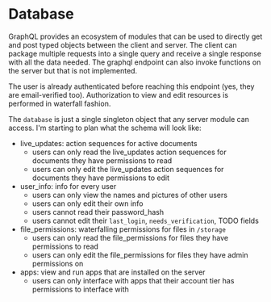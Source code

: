 # Database

GraphQL provides an ecosystem of modules that can be used to directly get and post typed objects between the client and server. The client can package multiple requests into a single query and receive a single response with all the data needed. The graphql endpoint can also invoke functions on the server but that is not implemented.

The user is already authenticated before reaching this endpoint (yes, they are email-verified too). Authorization to view and edit resources is performed in waterfall fashion.

The `database` is just a single singleton object that any server module can access. I'm starting to plan what the schema will look like:

- live_updates: action sequences for active documents
  - users can only read the live_updates action sequences for documents they have permissions to read
  - users can only edit the live_updates action sequences for documents they have permissions to edit
- user_info: info for every user
  - users can only view the names and pictures of other users
  - users can only edit their own info
  - users cannot read their password_hash
  - users cannot edit their `last_login`, `needs_verification`, TODO fields
- file_permissions: waterfalling permissions for files in `/storage`
  - users can only read the file_permissions for files they have permissions to read
  - users can only edit the file_permissions for files they have admin permissions on
- apps: view and run apps that are installed on the server
  - users can only interface with apps that their account tier has permissions to interface with
